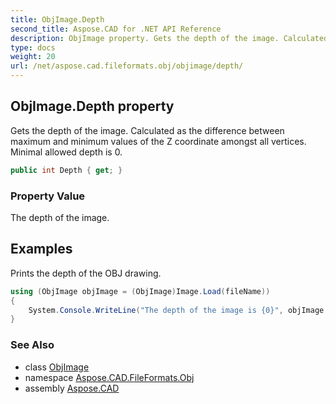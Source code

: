 ```yaml
---
title: ObjImage.Depth
second_title: Aspose.CAD for .NET API Reference
description: ObjImage property. Gets the depth of the image. Calculated as the difference between maximum and minimum values of the Z coordinate amongst all vertices. Minimal allowed depth is 0
type: docs
weight: 20
url: /net/aspose.cad.fileformats.obj/objimage/depth/
---
```

## ObjImage.Depth property

Gets the depth of the image. Calculated as the difference between maximum and minimum values of the Z coordinate amongst all vertices. Minimal allowed depth is 0.

```csharp
public int Depth { get; }
```

### Property Value

The depth of the image.

## Examples

Prints the depth of the OBJ drawing.

```csharp
using (ObjImage objImage = (ObjImage)Image.Load(fileName))
{
    System.Console.WriteLine("The depth of the image is {0}", objImage.Depth);
}
```

### See Also

* class [ObjImage](../)
* namespace [Aspose.CAD.FileFormats.Obj](../../../aspose.cad.fileformats.obj/)
* assembly [Aspose.CAD](../../../)


